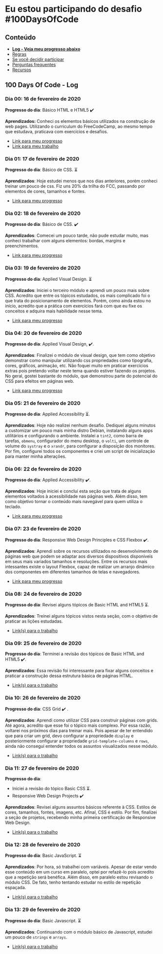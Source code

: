 # Eu estou participando do desafio #100DaysOfCode

## Conteúdo

* **[Log - Veja meu progresso abaixo](#log)**
* [Regras](https://github.com/kallaway/100-days-of-code/blob/master/intl/pt-br/regras.md)
* [Se você decidir participar](https://github.com/kallaway/100-days-of-code/blob/master/intl/pt-br/LEIAME.md#se-voc%C3%AA-decidir-participar)
* [Perguntas frequentes](https://github.com/kallaway/100-days-of-code/blob/master/intl/pt-br/perguntas_frequentes.md)
* [Recursos](https://github.com/kallaway/100-days-of-code/blob/master/intl/pt-br/recursos.md)

## 100 Days Of Code - Log

### Dia 00: 16 de fevereiro de 2020
**Progresso do dia**: Básico HTML e HTML5 :heavy_check_mark:

**Aprendizados:** Conheci os elementos básicos utilizados na construção de web
pages. Utilizando o curriculum do FreeCodeCamp, ao mesmo tempo que estudava, 
praticava com exercícios e desafios.

- [Link para meu progresso](https://www.freecodecamp.org/oluciano.net)
- [Link para meu trabalho](https://github.com/olucianonet/100-days-of-code/tree/master/01-responsive-web-design/01-basic-html-and-html5)

### Dia 01: 17 de fevereiro de 2020 

**Progresso do dia**: Básico de CSS. :hourglass_flowing_sand:

**Aprendizados**: Hoje estudei menos que nos dias anteriores, porém conheci treinar um pouco de css. Fiz uns 20% da trilha do FCC, passando por elementos de cores, tamanhos e fontes.

- [Link para meu progresso](https://www.freecodecamp.org/oluciano.net)

### Dia 02: 18 de fevereiro de 2020

**Progresso do dia**: Básico de CSS. :heavy_check_mark:

**Aprendizados**: Comecei um pouco tarde, não pude estudar muito, mas conheci 
trabalhar com alguns elementos: bordas, margins e preenchimentos.

- [Link para meu progresso](https://www.freecodecamp.org/oluciano.net)

### Dia 03: 19 de fevereiro de 2020

**Progresso do dia**: Applied Visual Design. :hourglass_flowing_sand:

**Aprendizados**: Iniciei o terceiro módulo e aprendi um pouco mais sobre CSS.
Acredito que entre os tópicos estudados, os mais complicado foi o que trata do
posicionamento de elementos. Porém, como ainda estou no início, acredito que a
prática com exercícios fará com que eu fixe os conceitos e adquira mais habilidade nesse tema.

- [Link para meu progresso](https://www.freecodecamp.org/oluciano.net)

### Dia 04: 20 de fevereiro de 2020

**Progresso do dia**: Applied Visual Design, :heavy_check_mark:.

**Aprendizados**: Finalizei o módulo de visual design, que tem como objetivo
demonstrar como manipular utilizando css propriedades como tipografia, cores, 
gráficos, animação, etc. Não foquei muito em praticar exercícios extras pois 
pretendo voltar neste tema quando estiver fazendo os projetos. No geral, gostei
bastante do módulo, que demonstrou parte do potencial do CSS para efeitos em 
páginas web.

- [Link para meu progresso](https://www.freecodecamp.org/oluciano.net)

### Dia 05: 21 de fevereiro de 2020

**Progresso do dia**: Applied Accessibility :hourglass_flowing_sand:.

**Aprendizados**: Hoje não realizei nenhum desafio. Dediquei alguns minutos a 
customizar um pouco mais minha distro Debian, instalando alguns apps utilitários e configurando o ambiente. Instalei a `tint2`, como barra de tarefas, `obmenu`, configurador do menu desktop, o `volti`, um controle de volume do `systray` e o `xrandr`, para configurar a disposição dos monitores.
Por fim, configurei todos os componentes e criei um script de inicialização para manter minha alterações.

### Dia 06: 22 de fevereiro de 2020

**Progresso do dia**: Applied Accessibility :heavy_check_mark:.

**Aprendizados**: Hoje iniciei e concluí esta seção que trata de alguns elementos voltados à acessibilidade nas páginas web. Além disso, tem como objetivo tornar o conteúdo mais navegável para quem utiliza o teclado.

- [Link para meu progresso](https://www.freecodecamp.org/oluciano.net)

### Dia 07: 23 de fevereiro de 2020

**Progresso do dia**: Responsive Web Design Principles e CSS Flexbox :heavy_check_mark:.

**Aprendizados**: Aprendi sobre os recursos utilizados no desenvolvimento de páginas web que podem se adaptar aos diversos dispositivos disponíveis em seus mais variados tamanhos e resoluções. Entre os recursos mais intessantes existe o layout Flexbox, capaz de realizar um arranjo dinâmico dos componentes em diferentes tamanhos de telas e navegadores.

- [Link para meu progresso](https://www.freecodecamp.org/oluciano.net)


### Dia 08: 24 de fevereiro de 2020

**Progresso do dia**: Revisei alguns tópicos de Basic HTML and HTML5 :hourglass_flowing_sand:.

**Aprendizados**: Treinei alguns tópicos vistos nesta seção, com o objetivo de praticar as lições estudadas.

- [Link(s) para o trabalho](https://github.com/olucianonet/100-days-of-code/tree/master/01-responsive-web-design/01-basic-html-and-html5)

### Dia 09: 25 de fevereiro de 2020

**Progresso do dia**: Terminei a revisão dos tópicos de Basic HTML and HTML5 :heavy_check_mark:.

**Aprendizados**: Essa revisão foi interessante para fixar alguns conceitos e praticar a construção dessa estrutura básica de páginas HTML.

- [Link(s) para o trabalho](https://github.com/olucianonet/100-days-of-code/tree/master/01-responsive-web-design/01-basic-html-and-html5)

### Dia 10: 26 de fevereiro de 2020

**Progresso do dia**: CSS Grid :heavy_check_mark: .

**Aprendizados**: Aprendi como utilizar CSS para construir páginas com grids. Até agora, acredito que esse foi o tópico mais complexo. Por essa razão, voltarei nos próximos dias para treinar mais. Pois apesar de ter entendido que para criar um grid, devo configurar a propriedade `display` e posteriormente configurar a propriedade `grid-template-columns` e `rows`, ainda não consegui entender todos os assuntos visualizados nesse módulo.

- [Link(s) para o trabalho](https://github.com/olucianonet/100-days-of-code/tree/master/01-responsive-web-design/07-css-grid)

### Dia 11: 27 de fevereiro de 2020

**Progresso do dia**: 
- Iniciei a revisão do tópico Basic CSS :hourglass_flowing_sand:. 
- Responsive Web Design Projects :heavy_check_mark:

**Aprendizados**: Revisei alguns assuntos básicos referente à CSS. Estilos de cores, tamanhos, fontes, imagens, etc. Afinal, CSS é estilo. Por fim, finalizei a seção de projetos, recebendo minha primeira certificação de Responsive Web Design.

- [Link(s) para o trabalho](https://github.com/olucianonet/100-days-of-code/tree/master/01-responsive-web-design/02-basic-css)

### Dia 12: 28 de fevereiro de 2020

**Progresso do dia**: Basic JavaScript. :hourglass_flowing_sand:

**Aprendizados**: Por hora, só trabalhei com variáveis. Apesar de estar vendo esse conteúdo em um curso em paralelo, optei por refazê-lo pois acredito que a repetição será benéfica. Além disso, em paralelo estou revisando o módulo CSS. De fato, tenho tentando estudar no estilo de repetição espaçada.

- [Link(s) para o trabalho](https://github.com/olucianonet/100-days-of-code/tree/master/02-javascript-algorithms-and-data-structures/01-basic-javascript)

### Dia 13: 29 de fevereiro de 2020

**Progresso do dia**: Basic Javascript. :hourglass_flowing_sand:

**Aprendizados**: Continuando com o módulo básico de Javascript, estudei um pouco de `strings` e `arrays`.

- [Link(s) para o trabalho](https://github.com/olucianonet/100-days-of-code/tree/master/02-javascript-algorithms-and-data-structures/01-basic-javascript)
